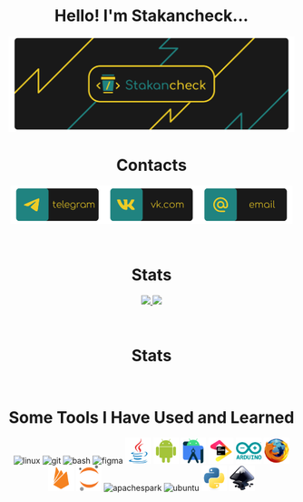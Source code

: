 <h1 align="center" >Hello! I'm Stakancheck...</h1>

<img src="/src/footer2.png">
<br>

<h1 align="center" >Contacts</h1>

<p align="center">
  <a href="https://t.me/stakancheck"><img width="33%" src="/src/Telegram.png"></a><a href="https://vk.com/stakan4ek"><img width="33%" src="/src/Vkontakte.png"></a><a href="mailto:artem@stakancheck.space"><img width="33%" src="/src/Email.png"></a>
</p>
<br>

<h1 align="center" >Stats</h1>
<p align="center">
  <a href="https://github.com/stakancheck" >
    <img src="https://github-readme-stats.vercel.app/api?username=stakancheck&show_icons=true&theme=tokyonight&bg_color=191919&icon_color=308280&text_color=efce26&title_color=efce26&border_radius=10&count_private=true&show_icons=true&card_width=970px&include_all_commits=true" />
    <img src="https://github-readme-stats.vercel.app/api/top-langs/?username=stakancheck&layout=compact&theme=tokyonight&bg_color=191919&icon_color=edcc26&text_color=efce26&title_color=efce26&border_radius=10&card_width=920px" />
  </a>
</p>
<br>

<h1 align="center" >Stats</h1>
<!--START_SECTION:waka-->
<!--END_SECTION:waka-->
<br>

<h1 align="center" >Some Tools I Have Used and Learned</h1>
<p align="center">
  <img src="https://cdn.jsdelivr.net/gh/devicons/devicon/icons/linux/linux-original.svg" alt="linux" width="45" height="45"/>       
  <img src="https://cdn.jsdelivr.net/gh/devicons/devicon/icons/git/git-original.svg" alt="git" width="45" height="45"/>
  <img src="https://cdn.jsdelivr.net/gh/devicons/devicon/icons/bash/bash-original.svg" alt="bash" width="45" height="45"/>
  <img src="https://cdn.jsdelivr.net/gh/devicons/devicon/icons/figma/figma-original.svg" alt="figma" width="45" height="45"/>
  <img src="https://github.com/devicons/devicon/blob/master/icons/java/java-original.svg" alt="java" width="45" height="45"/>      
  <img src="https://github.com/devicons/devicon/blob/master/icons/android/android-original.svg" alt="android" width="45" height="45"/> 
  <img src="https://github.com/devicons/devicon/blob/master/icons/androidstudio/androidstudio-original.svg" alt="androidstudio" width="45" height="45"/> 
  <img src="https://github.com/devicons/devicon/blob/master/icons/jetbrains/jetbrains-original.svg" alt="jetbrains" width="45" height="45"/> 
  <img src="https://github.com/devicons/devicon/blob/master/icons/arduino/arduino-original-wordmark.svg" alt="arduino" width="45" height="45"/> 
  <img src="https://github.com/devicons/devicon/blob/master/icons/firefox/firefox-original.svg" alt="firefox" width="45" height="45"/> 
  <img src="https://github.com/devicons/devicon/blob/master/icons/firebase/firebase-plain.svg" alt="firebase" width="45" height="45"/> 
  <img src="https://github.com/devicons/devicon/blob/master/icons/jupyter/jupyter-original.svg" alt="jupyter" width="45" height="45"/> 
  <img src="https://user-images.githubusercontent.com/49817414/199301971-ad715bb2-4f10-4a06-9752-790334cff121.png" alt="apachespark" width="65" height="45"/> 
  <img src="https://1000logos.net/wp-content/uploads/2017/06/Ubuntu-Logo.png" alt="ubuntu" width="50" height="45"/> 
  <img src="https://github.com/devicons/devicon/blob/master/icons/python/python-original.svg" alt="python" width="45" height="45"/> 
  <img src="https://github.com/devicons/devicon/blob/master/icons/inkscape/inkscape-original.svg" alt="inkscape" width="45" height="45"/>   
</p>

